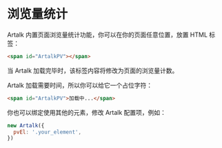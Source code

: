 # 浏览量统计 <Badge type="tip" text="v2.2.6+" />

Artalk 内置页面浏览量统计功能，你可以在你的页面任意位置，放置 HTML 标签：

```html
<span id="ArtalkPV"></span>
```

当 Artalk 加载完毕时，该标签内容将修改为页面的浏览量计数。

Artalk 加载需要时间，所以你可以给它一个占位字符：

```html
<span id="ArtalkPV">加载中...</span>
```

你也可以绑定使用其他的元素，修改 Artalk 配置项，例如：

```js
new Artalk({
  pvEl: '.your_element',
})
```
